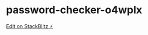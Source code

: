 # password-checker-o4wplx

[Edit on StackBlitz ⚡️](https://stackblitz.com/edit/password-checker-o4wplx)